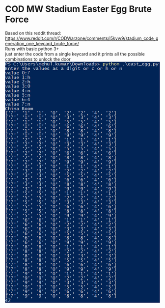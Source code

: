 # COD MW Stadium Easter Egg Brute Force
Based on this reddit thread: https://www.reddit.com/r/CODWarzone/comments/i5kvw9/stadium_code_generation_one_keycard_brute_force/  
Runs with basic python 3+  
just enter the code from a single keycard and it prints all the possible combinations to unlock the door  
![Example](/easter_egg.png)

